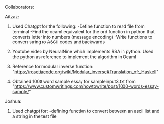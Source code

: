Collaborators:

Aitzaz:
1) Used Chatgpt for the following:
     -Define function to read file from terminal
     -Find the ocaml equivalent for the ord function in python that converts letter into numbers (message encoding)
     -Write functions to convert string to ASCII codes and backwards

2) Youtube video by NeuralNine which implements RSA in python. Used the python as reference to implement the algorithm in Ocaml

3) Reference for modular inverse function: "https://rosettacode.org/wiki/Modular_inverse#Translation_of:_Haskell"

4) Obtained 1000 word sample essay for sampleinput3.txt from "https://www.customwritings.com/howtowrite/post/1000-words-essay-sample/"

Joshua:
1) Used chatgpt for:
     -defining function to convert between an ascii list and a string in the test file
